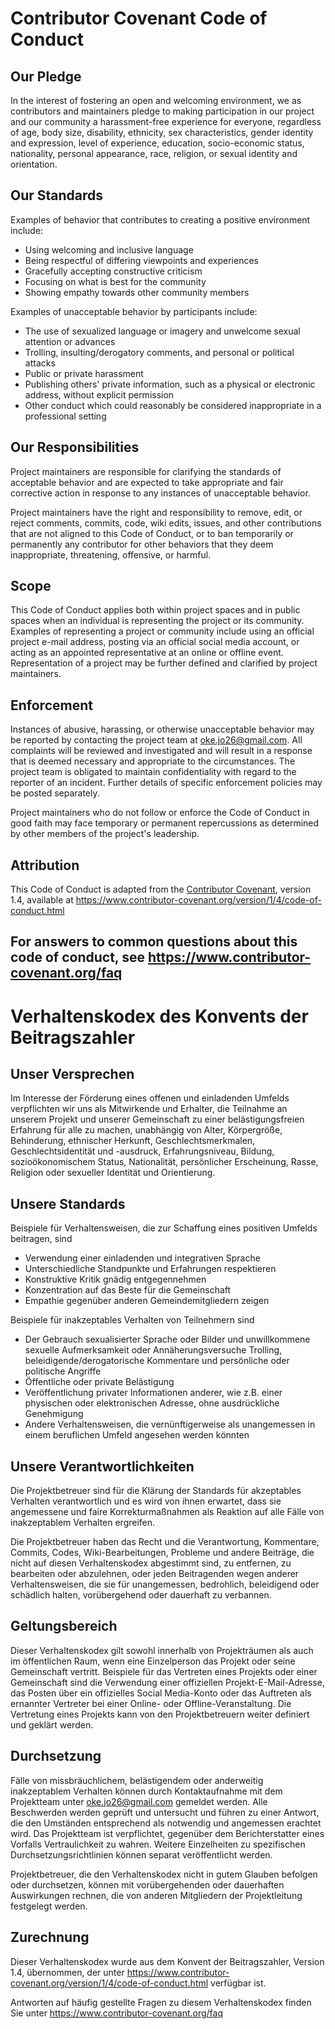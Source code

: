# Contributor Covenant Code of Conduct

## Our Pledge

In the interest of fostering an open and welcoming environment, we as
contributors and maintainers pledge to making participation in our project and
our community a harassment-free experience for everyone, regardless of age, body
size, disability, ethnicity, sex characteristics, gender identity and expression,
level of experience, education, socio-economic status, nationality, personal
appearance, race, religion, or sexual identity and orientation.

## Our Standards

Examples of behavior that contributes to creating a positive environment
include:

* Using welcoming and inclusive language
* Being respectful of differing viewpoints and experiences
* Gracefully accepting constructive criticism
* Focusing on what is best for the community
* Showing empathy towards other community members

Examples of unacceptable behavior by participants include:

* The use of sexualized language or imagery and unwelcome sexual attention or
 advances
* Trolling, insulting/derogatory comments, and personal or political attacks
* Public or private harassment
* Publishing others' private information, such as a physical or electronic
 address, without explicit permission
* Other conduct which could reasonably be considered inappropriate in a
 professional setting

## Our Responsibilities

Project maintainers are responsible for clarifying the standards of acceptable
behavior and are expected to take appropriate and fair corrective action in
response to any instances of unacceptable behavior.

Project maintainers have the right and responsibility to remove, edit, or
reject comments, commits, code, wiki edits, issues, and other contributions
that are not aligned to this Code of Conduct, or to ban temporarily or
permanently any contributor for other behaviors that they deem inappropriate,
threatening, offensive, or harmful.

## Scope

This Code of Conduct applies both within project spaces and in public spaces
when an individual is representing the project or its community. Examples of
representing a project or community include using an official project e-mail
address, posting via an official social media account, or acting as an appointed
representative at an online or offline event. Representation of a project may be
further defined and clarified by project maintainers.

## Enforcement

Instances of abusive, harassing, or otherwise unacceptable behavior may be
reported by contacting the project team at oke.jo26@gmail.com. All
complaints will be reviewed and investigated and will result in a response that
is deemed necessary and appropriate to the circumstances. The project team is
obligated to maintain confidentiality with regard to the reporter of an incident.
Further details of specific enforcement policies may be posted separately.

Project maintainers who do not follow or enforce the Code of Conduct in good
faith may face temporary or permanent repercussions as determined by other
members of the project's leadership.

## Attribution

This Code of Conduct is adapted from the [Contributor Covenant][homepage], version 1.4,
available at https://www.contributor-covenant.org/version/1/4/code-of-conduct.html

[homepage]: https://www.contributor-covenant.org

For answers to common questions about this code of conduct, see
https://www.contributor-covenant.org/faq
---
# Verhaltenskodex des Konvents der Beitragszahler

## Unser Versprechen
Im Interesse der Förderung eines offenen und einladenden Umfelds verpflichten wir uns als Mitwirkende und Erhalter, die Teilnahme an unserem Projekt und unserer Gemeinschaft zu einer belästigungsfreien Erfahrung für alle zu machen, unabhängig von Alter, Körpergröße, Behinderung, ethnischer Herkunft, Geschlechtsmerkmalen, Geschlechtsidentität und -ausdruck, Erfahrungsniveau, Bildung, sozioökonomischem Status, Nationalität, persönlicher Erscheinung, Rasse, Religion oder sexueller Identität und Orientierung.

## Unsere Standards
Beispiele für Verhaltensweisen, die zur Schaffung eines positiven Umfelds beitragen, sind

* Verwendung einer einladenden und integrativen Sprache
* Unterschiedliche Standpunkte und Erfahrungen respektieren
* Konstruktive Kritik gnädig entgegennehmen
* Konzentration auf das Beste für die Gemeinschaft
* Empathie gegenüber anderen Gemeindemitgliedern zeigen

Beispiele für inakzeptables Verhalten von Teilnehmern sind

* Der Gebrauch sexualisierter Sprache oder Bilder und unwillkommene sexuelle Aufmerksamkeit oder Annäherungsversuche
Trolling, beleidigende/derogatorische Kommentare und persönliche oder politische Angriffe
* Öffentliche oder private Belästigung
* Veröffentlichung privater Informationen anderer, wie z.B. einer physischen oder elektronischen Adresse, ohne ausdrückliche Genehmigung
* Andere Verhaltensweisen, die vernünftigerweise als unangemessen in einem beruflichen Umfeld angesehen werden könnten

## Unsere Verantwortlichkeiten
Die Projektbetreuer sind für die Klärung der Standards für akzeptables Verhalten verantwortlich und es wird von ihnen erwartet, dass sie angemessene und faire Korrekturmaßnahmen als Reaktion auf alle Fälle von inakzeptablem Verhalten ergreifen.

Die Projektbetreuer haben das Recht und die Verantwortung, Kommentare, Commits, Codes, Wiki-Bearbeitungen, Probleme und andere Beiträge, die nicht auf diesen Verhaltenskodex abgestimmt sind, zu entfernen, zu bearbeiten oder abzulehnen, oder jeden Beitragenden wegen anderer Verhaltensweisen, die sie für unangemessen, bedrohlich, beleidigend oder schädlich halten, vorübergehend oder dauerhaft zu verbannen.

## Geltungsbereich
Dieser Verhaltenskodex gilt sowohl innerhalb von Projekträumen als auch im öffentlichen Raum, wenn eine Einzelperson das Projekt oder seine Gemeinschaft vertritt. Beispiele für das Vertreten eines Projekts oder einer Gemeinschaft sind die Verwendung einer offiziellen Projekt-E-Mail-Adresse, das Posten über ein offizielles Social Media-Konto oder das Auftreten als ernannter Vertreter bei einer Online- oder Offline-Veranstaltung. Die Vertretung eines Projekts kann von den Projektbetreuern weiter definiert und geklärt werden.

## Durchsetzung
Fälle von missbräuchlichem, belästigendem oder anderweitig inakzeptablem Verhalten können durch Kontaktaufnahme mit dem Projektteam unter oke.jo26@gmail.com gemeldet werden. Alle Beschwerden werden geprüft und untersucht und führen zu einer Antwort, die den Umständen entsprechend als notwendig und angemessen erachtet wird. Das Projektteam ist verpflichtet, gegenüber dem Berichterstatter eines Vorfalls Vertraulichkeit zu wahren. Weitere Einzelheiten zu spezifischen Durchsetzungsrichtlinien können separat veröffentlicht werden.

Projektbetreuer, die den Verhaltenskodex nicht in gutem Glauben befolgen oder durchsetzen, können mit vorübergehenden oder dauerhaften Auswirkungen rechnen, die von anderen Mitgliedern der Projektleitung festgelegt werden.

## Zurechnung
Dieser Verhaltenskodex wurde aus dem Konvent der Beitragszahler, Version 1.4, übernommen, der unter https://www.contributor-covenant.org/version/1/4/code-of-conduct.html verfügbar ist.

[homepage]: https://www.contributor-covenant.org

Antworten auf häufig gestellte Fragen zu diesem Verhaltenskodex finden Sie unter https://www.contributor-covenant.org/faq

